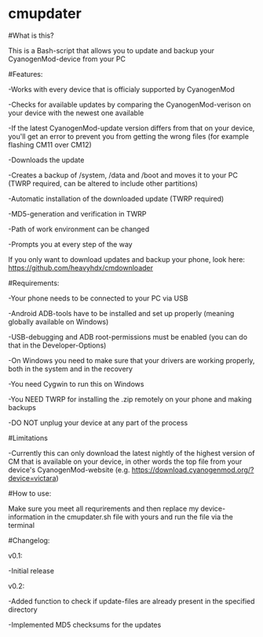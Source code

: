 # cmupdater

#What is this?

This is a Bash-script that allows you to update and backup your CyanogenMod-device from your PC

#Features:

-Works with every device that is officialy supported by CyanogenMod

-Checks for available updates by comparing the CyanogenMod-verison on your device with the newest one available

-If the latest CyanogenMod-update version differs from that on your device, you'll get an error to prevent you from getting the wrong files (for example flashing CM11 over CM12)

-Downloads the update

-Creates a backup of /system, /data and /boot and moves it to your PC (TWRP required, can be altered to include other partitions)

-Automatic installation of the downloaded update (TWRP required)

-MD5-generation and verification in TWRP

-Path of work environment can be changed

-Prompts you at every step of the way


If you only want to download updates and backup your phone, look here: https://github.com/heavyhdx/cmdownloader

#Requirements:

-Your phone needs to be connected to your PC via USB

-Android ADB-tools have to be installed and set up properly (meaning globally available on Windows)

-USB-debugging and ADB root-permissions must be enabled (you can do that in the Developer-Options)

-On Windows you need to make sure that your drivers are working properly, both in the system and in the recovery

-You need Cygwin to run this on Windows

-You NEED TWRP for installing the .zip remotely on your phone and making backups

-DO NOT unplug your device at any part of the process

#Limitations

-Currently this can only download the latest nightly of the highest version of CM that is available on your device, in other words the top file from your device's CyanogenMod-website (e.g. https://download.cyanogenmod.org/?device=victara)

#How to use:

Make sure you meet all requrirements and then replace my device-information in the cmupdater.sh file with yours and run the file via the terminal

#Changelog: 

v0.1:

-Initial release

v0.2:

-Added function to check if update-files are already present in the specified directory

-Implemented MD5 checksums for the updates

